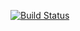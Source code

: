 [![Build Status](https://travis-ci.org/amitayh/list-renderer.png?branch=master)](https://travis-ci.org/amitayh/list-renderer)
